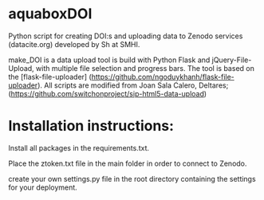 # aquaboxDOI
Python script for creating DOI:s and uploading data to Zenodo services (datacite.org) developed by Sh at SMHI.

make_DOI is a data upload tool is build with Python Flask and jQuery-File-Upload, with multiple file selection and progress bars. The tool is based on the [flask-file-uploader] (https://github.com/ngoduykhanh/flask-file-uploader). All scripts are modified from Joan Sala Calero, Deltares; (https://github.com/switchonproject/sip-html5-data-upload)

# Installation instructions:
Install all packages in the requirements.txt.

Place the ztoken.txt file in the main folder in order to connect to Zenodo.

create your own settings.py file in the root directory containing the settings for your deployment.
